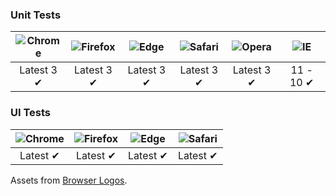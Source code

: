 ### Unit Tests
| ![Chrome][] | ![Firefox][] | ![Edge][]  | ![Safari][] | ![Opera][] | ![IE][]   |
|:-----------:|:------------:|:----------:|:-----------:|:----------:|:---------:|
| Latest 3 ✔  | Latest 3 ✔   | Latest 3 ✔ | Latest 3 ✔  | Latest 3 ✔ | 11 - 10 ✔ |

### UI Tests
| ![Chrome][] | ![Firefox][] | ![Edge][] | ![Safari][] |
|:-----------:|:------------:|:---------:|:-----------:|
| Latest ✔    | Latest ✔     | Latest ✔  | Latest ✔    |

Assets from [Browser Logos][].

[browser logos]: https://github.com/alrra/browser-logos
[chrome]: https://raw.githubusercontent.com/alrra/browser-logos/master/src/chrome/chrome_48x48.png
[edge]: https://raw.githubusercontent.com/alrra/browser-logos/master/src/edge/edge_48x48.png
[firefox]: https://raw.githubusercontent.com/alrra/browser-logos/master/src/firefox/firefox_48x48.png
[ie]: https://raw.githubusercontent.com/alrra/browser-logos/master/src/archive/internet-explorer-tile_10-11/internet-explorer-tile_10-11_48x48.png
[opera]: https://raw.githubusercontent.com/alrra/browser-logos/master/src/opera/opera_48x48.png
[safari]: https://raw.githubusercontent.com/alrra/browser-logos/master/src/safari/safari_48x48.png
